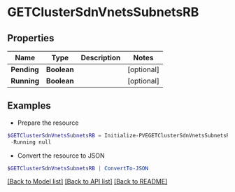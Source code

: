# GETClusterSdnVnetsSubnetsRB
## Properties

Name | Type | Description | Notes
------------ | ------------- | ------------- | -------------
**Pending** | **Boolean** |  | [optional] 
**Running** | **Boolean** |  | [optional] 

## Examples

- Prepare the resource
```powershell
$GETClusterSdnVnetsSubnetsRB = Initialize-PVEGETClusterSdnVnetsSubnetsRB  -Pending null `
 -Running null
```

- Convert the resource to JSON
```powershell
$GETClusterSdnVnetsSubnetsRB | ConvertTo-JSON
```

[[Back to Model list]](../README.md#documentation-for-models) [[Back to API list]](../README.md#documentation-for-api-endpoints) [[Back to README]](../README.md)

